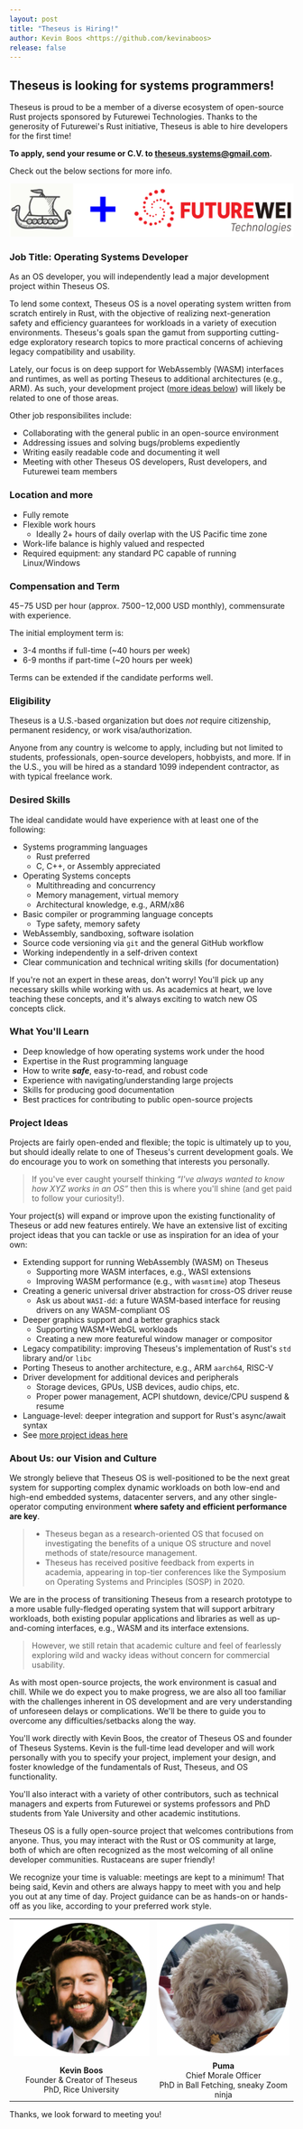 ```yaml
---
layout: post
title: "Theseus is Hiring!"
author: Kevin Boos <https://github.com/kevinaboos>
release: false
---
```



## Theseus is looking for systems programmers!

Theseus is proud to be a member of a diverse ecosystem of open-source Rust projects sponsored by Futurewei Technologies.
Thanks to the generosity of Futurewei's Rust initiative, Theseus is able to hire developers for the first time!

**To apply, send your resume or C.V. to [theseus.systems@gmail.com](mailto:theseus.systems@gmail.com).**


Check out the below sections for more info.

![Theseus plus Futurewei](/images/2022-posts/theseus_plus_futurewei.svg)

### Job Title: Operating Systems Developer

As an OS developer, you will independently lead a major development project within Theseus OS.

To lend some context, Theseus OS is a novel operating system written from scratch entirely in Rust,
with the objective of realizing next-generation safety and efficiency guarantees for workloads in a variety of execution environments. 
Theseus's goals span the gamut from supporting cutting-edge exploratory research topics to more practical concerns of achieving legacy compatibility and usability.

Lately, our focus is on deep support for WebAssembly (WASM) interfaces and runtimes, as well as porting Theseus to additional architectures (e.g., ARM).
As such, your development project ([more ideas below](#project-ideas)) will likely be related to one of those areas.

Other job responsibilites include:
* Collaborating with the general public in an open-source environment
* Addressing issues and solving bugs/problems expediently
* Writing easily readable code and documenting it well
* Meeting with other Theseus OS developers, Rust developers, and Futurewei team members 


### Location and more

* Fully remote
* Flexible work hours
  * Ideally 2+ hours of daily overlap with the US Pacific time zone
* Work-life balance is highly valued and respected
* Required equipment: any standard PC capable of running Linux/Windows


### Compensation and Term

$45-$75 USD per hour (approx. $7500-$12,000 USD monthly), commensurate with experience.

The initial employment term is:
* 3-4 months if full-time (~40 hours per week) 
* 6-9 months if part-time (~20 hours per week)

Terms can be extended if the candidate performs well. 


### Eligibility

Theseus is a U.S.-based organization but does *not* require citizenship, permanent residency, or work visa/authorization.

Anyone from any country is welcome to apply, including but not limited to students, professionals, open-source developers, hobbyists, and more.
If in the U.S., you will be hired as a standard 1099 independent contractor, as with typical freelance work.


### Desired Skills

The ideal candidate would have experience with at least one of the following:

* Systems programming languages
    * Rust preferred
    * C, C++, or Assembly appreciated
* Operating Systems concepts
    * Multithreading and concurrency
    * Memory management, virtual memory
    * Architectural knowledge, e.g., ARM/x86
* Basic compiler or programming language concepts
    * Type safety, memory safety
* WebAssembly, sandboxing, software isolation
* Source code versioning via `git` and the general GitHub workflow
* Working independently in a self-driven context
* Clear communication and technical writing skills (for documentation)


If you're not an expert in these areas, don't worry! You'll pick up any necessary skills while working with us. As academics at heart, we love teaching these concepts, and it's always exciting to watch new OS concepts click.


### What You'll Learn

* Deep knowledge of how operating systems work under the hood
* Expertise in the Rust programming language
* How to write **_safe_**, easy-to-read, and robust code
* Experience with navigating/understanding large projects
* Skills for producing good documentation
* Best practices for contributing to public open-source projects


### Project Ideas

Projects are fairly open-ended and flexible; the topic is ultimately up to you, but should ideally relate to one of Theseus's current development goals. We do encourage you to work on something that interests you personally.
> If you've ever caught yourself thinking _“I've always wanted to know how XYZ works in an OS”_ then this is where you'll shine (and get paid to follow your curiosity!).

Your project(s) will expand or improve upon the existing functionality of Theseus or add new features entirely. We have an extensive list of exciting project ideas that you can tackle or use as inspiration for an idea of your own: 

* Extending support for running WebAssembly (WASM) on Theseus
  * Supporting more WASM interfaces, e.g., WASI extensions
  * Improving WASM performance (e.g., with `wasmtime`) atop Theseus
* Creating a generic universal driver abstraction for cross-OS driver reuse
  * Ask us about `WASI-dd`: a future WASM-based interface for reusing drivers on any WASM-compliant OS
* Deeper graphics support and a better graphics stack
  * Supporting WASM+WebGL workloads
  * Creating a new more featureful window manager or compositor
* Legacy compatibility: improving Theseus's implementation of Rust's `std` library and/or `libc`
* Porting Theseus to another architecture, e.g., ARM `aarch64`, RISC-V
* Driver development for additional devices and peripherals
  * Storage devices, GPUs, USB devices, audio chips, etc.
  * Proper power management, ACPI shutdown, device/CPU suspend & resume
* Language-level: deeper integration and support for Rust's async/await syntax
* See [more project ideas here](https://github.com/theseus-os/Theseus/wiki) 


### About Us: our Vision and Culture

We strongly believe that Theseus OS is well-positioned to be the next great system for supporting complex dynamic workloads on both low-end and high-end embedded systems, datacenter servers, and any other single-operator computing environment **where safety and efficient performance are key**.

> * Theseus began as a research-oriented OS that focused on investigating the benefits of a unique OS structure and novel methods of state/resource management.
> * Theseus has received positive feedback from experts in academia, appearing in top-tier conferences like the Symposium on Operating Systems and Principles (SOSP) in 2020.

We are in the process of transitioning Theseus from a research prototype to a more usable fully-fledged operating system that will support arbitrary workloads, both existing popular applications and libraries as well as up-and-coming interfaces, e.g., WASM and its interface extensions.

> However, we still retain that academic culture and feel of fearlessly exploring wild and wacky ideas without concern for commercial usability.

As with most open-source projects, the work environment is casual and chill. While we do expect you to make progress, we are also all too familiar with the challenges inherent in OS development and are very understanding of unforeseen delays or complications. We'll be there to guide you to overcome any difficulties/setbacks along the way.

You'll work directly with Kevin Boos, the creator of Theseus OS and founder of Theseus Systems. Kevin is the full-time lead developer and will work personally with you to specify your project, implement your design, and foster knowledge of the fundamentals of Rust, Theseus, and OS functionality.

You'll also interact with a variety of other contributors, such as technical managers and experts from Futurewei or systems professors and PhD students from Yale University and other academic institutions.

Theseus OS is a fully open-source project that welcomes contributions from anyone. Thus, you may interact with the Rust or OS community at large, both of which are often recognized as the most welcoming of all online developer communities. Rustaceans are super friendly!

We recognize your time is valuable: meetings are kept to a minimum! That being said, Kevin and others are always happy to meet with you and help you out at any time of day. Project guidance can be as hands-on or hands-off as you like, according to your preferred work style.


|                     |                   | 
| :-----------------: | :---------------: |
| ![Photo of Kevin Boos](/images/2022-posts/kevin-boos.png "Kevin Boos") | ![Photo of Puma](/images/2022-posts/puma.png "Puma the Pup") | 
| <div align="center"> **Kevin Boos** <br> Founder & Creator of Theseus <br> PhD, Rice University </div> | <div align="center"> **Puma** <br> Chief Morale Officer <br> PhD in Ball Fetching, sneaky Zoom ninja </div> |


Thanks, we look forward to meeting you!